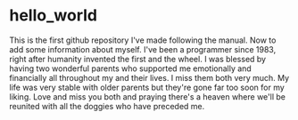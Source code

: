 # hello_world
This is the first github repository I've made following the manual.
Now to add some information about myself. I've been a programmer since 1983, right after humanity invented the first and the wheel. I was blessed by having two wonderful parents who supported me emotionally and financially all throughout my and their lives.
I miss them both very much. My life was very stable with older parents but they're gone far too soon for my liking.
Love and miss you both and praying there's a heaven where we'll be reunited with all the doggies who have preceded me.
